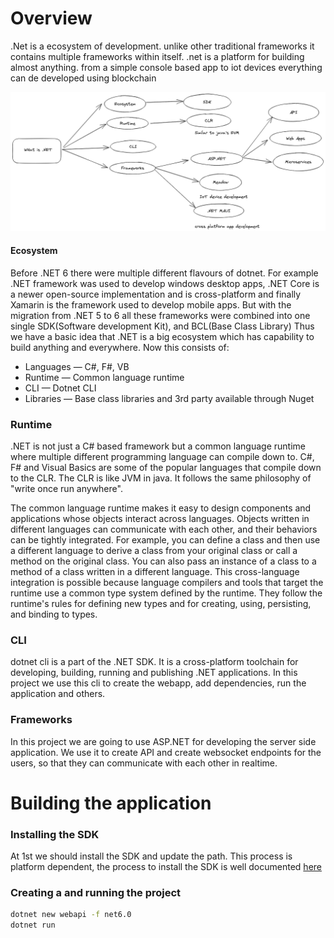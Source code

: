 # Overview
.Net is a ecosystem of development. unlike other traditional frameworks it contains
multiple frameworks within itself. .net is a platform for building almost anything. 
from a simple console based app to iot devices everything can de developed using blockchain

![What is .NET](./Pictures/dotnet.png "what is dotnet")

#### Ecosystem
Before .NET 6 there were multiple different flavours of dotnet. For example
.NET framework was used to develop windows desktop apps, .NET Core is a newer
open-source implementation and is cross-platform and finally Xamarin is the
framework used to develop mobile apps. But with the migration from .NET 5 to 6
all these frameworks were combined into one single SDK(Software development
Kit), and BCL(Base Class Library) Thus we have a basic idea that .NET is a big
ecosystem which has capability to build anything and everywhere. Now this
consists of:

 * Languages — C#, F#, VB
 * Runtime — Common language runtime
 * CLI — Dotnet CLI
 * Libraries — Base class libraries and 3rd party available through Nuget
 
### Runtime
.NET is not just a C# based framework but a common language runtime where multiple
different programming language can compile down to. C#, F# and Visual Basics are
some of the popular languages that compile down to the CLR. The CLR is like 
JVM in java. It follows the same philosophy of "write once run anywhere". 

The
common language runtime makes it easy to design components and applications
whose objects interact across languages. Objects written in different
languages can communicate with each other, and their behaviors can be tightly
integrated. For example, you can define a class and then use a different
language to derive a class from your original class or call a method on the
original class. You can also pass an instance of a class to a method of a
class written in a different language. This cross-language integration is
possible because language compilers and tools that target the runtime use a
common type system defined by the runtime. They follow the runtime's rules for
defining new types and for creating, using, persisting, and binding to types. 

### CLI

dotnet cli is a part of the .NET SDK. It is a cross-platform toolchain for developing,
building, running and publishing .NET applications. In this project we use this cli
to create the webapp, add dependencies, run the application and others. 

###  Frameworks
In this project we are going to use ASP.NET for developing the server side application.
We use it to create API and create websocket endpoints for the users, so that
they can communicate with each other in realtime. 


# Building the application

### Installing the SDK
At 1st we should install the SDK and update the path. This process is platform
dependent, the process to install the SDK is well documented
[here](https://dotnet.microsoft.com/en-us/download)

### Creating a and running the project

```bash
dotnet new webapi -f net6.0
dotnet run
```




